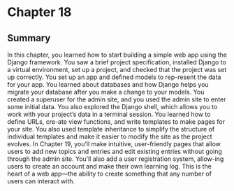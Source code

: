 # Chapter 18
## Summary
In this chapter, you learned how to start building a simple web app using the Django framework. You saw a brief project specification, installed Django to a virtual environment, set up a project, and checked that the project was set up correctly. You set up an app and defined models to rep-resent the data for your app. You learned about databases and how Django helps you migrate your database after you make a change to your models. You created a superuser for the admin site, and you used the admin site to enter some initial data.
You also explored the Django shell, which allows you to work with your project’s data in a terminal session. You learned how to define URLs, cre-ate view functions, and write templates to make pages for your site. You also used template inheritance to simplify the structure of individual templates and make it easier to modify the site as the project evolves.
In Chapter 19, you’ll make intuitive, user-friendly pages that allow users to add new topics and entries and edit existing entries without going through the admin site. You’ll also add a user registration system, allow-ing users to create an account and make their own learning log. This is the heart of a web app—the ability to create something that any number of users can interact with.

